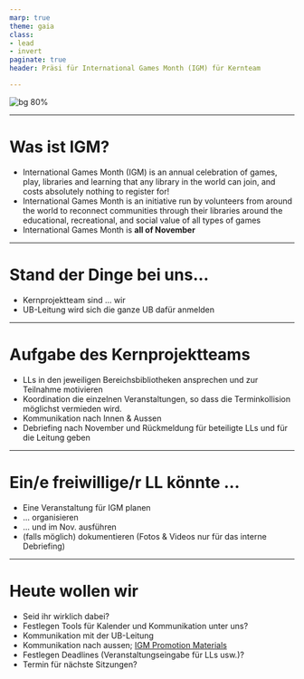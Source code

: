 ```yaml
---
marp: true
theme: gaia
class: 
- lead
- invert
paginate: true
header: Präsi für International Games Month (IGM) für Kernteam

---
```



![bg 80%](https://games.ala.org/wp-content/uploads/IGM_Logo_Africa-Europe.png)


---

# Was ist IGM?
- International Games Month (IGM) is an annual celebration of games, play, libraries and learning that any library in the world can join, and costs absolutely nothing to register for!
- International Games Month is an initiative run by volunteers from around the world to reconnect communities through their libraries around the educational, recreational, and social value of all types of games
- International Games Month is __all of November__

---

# Stand der Dinge bei uns...
- Kernprojektteam sind ... wir 
- UB-Leitung wird sich die ganze UB dafür anmelden 

---

# Aufgabe des Kernprojektteams
- LLs in den jeweiligen Bereichsbibliotheken ansprechen und zur Teilnahme motivieren
- Koordination die einzelnen Veranstaltungen, so dass die Terminkollision möglichst vermieden wird. 
- Kommunikation nach Innen & Aussen
- Debriefing nach November und Rückmeldung für beteiligte LLs und für die Leitung geben


---

# Ein/e __freiwillige/r__ LL könnte ...
- Eine Veranstaltung für IGM planen
- ... organisieren
- ... und im Nov. ausführen
- (falls möglich) dokumentieren (Fotos & Videos nur für das interne Debriefing) 

---

# Heute wollen wir 
- Seid ihr wirklich dabei?
- Festlegen Tools für Kalender und Kommunikation unter uns?
- Kommunikation mit der UB-Leitung
- Kommunikation nach aussen; [IGM Promotion Materials](https://games.ala.org/igm_promos/)
- Festlegen Deadlines (Veranstaltungseingabe für LLs usw.)?
- Termin für nächste Sitzungen?